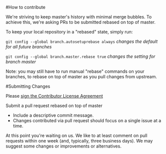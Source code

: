 #How to contribute

We're striving to keep master's history with minimal merge bubbles. To achieve this, we're asking PRs to be submitted rebased on top of master.

To keep your local repository in a "rebased" state, simply run:

`git config --global branch.autosetuprebase always` _changes the default for all future branches_

`git config --global branch.master.rebase true` _changes the setting for branch master_

Note: you may still have to run manual "rebase" commands on your branches, to rebase on top of master as you pull changes from upstream.

#Submitting Changes

Please [sign the Contributor License Agreement](https://docs.google.com/forms/d/1g7EF6PERciwn7zfmfke5Sir2n10yddGGSXyZsq98tVY/viewform)

Submit a pull request rebased on top of master

 * Include a descriptive commit message.
 * Changes contributed via pull request should focus on a single issue at a time.
 
At this point you're waiting on us. We like to at least comment on pull requests within one week (and, typically, three business days). We may suggest some changes or improvements or alternatives.
